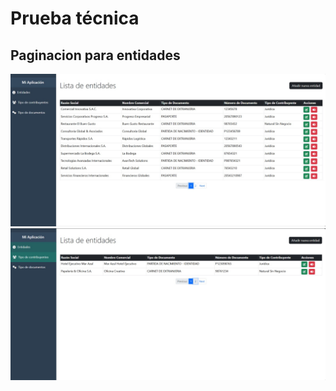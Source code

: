 # Prueba técnica

## Paginacion para entidades

![Diagrama del flujo](imagenes/paginacion-1.jpeg)
![Diagrama del flujo](imagenes/paginacion-2.jpeg)

